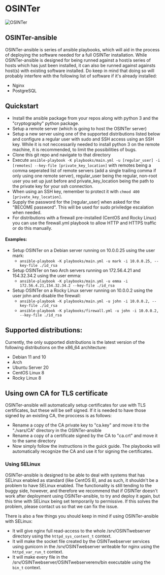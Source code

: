 # OSINTer

![OSINTer](https://github.com/Combitech-DK/OSINTer/blob/master/logo.png)

## OSINTer-ansible
OSINTer-ansible is series of ansible playbooks, which will aid in the process of
deploying the software needed for a full OSINTer installation. While
OSINTer-ansible is designed for being runned against a host/a series of hosts
which has just been installed, it can also be runned against againsts host(s)
with existing software installed. Do keep in mind that doing so will probably
interfere with the following list of software if it's already installed:
- Nginx
- PostgreSQL

## Quickstart
- Install the ansible package from your repos along with python 3 and the
  "cryptography" python package.
- Setup a remote server (which is going to host the OSINTer server)
- Setup a new server using one of the supported distributions listed below and
  configure a regular user with sudo and SSH access using an SSH key.
  While it is not neccessarily needed to install python 3 on the remote machine,
  it is recommended, to limit the possibilities of bugs.
- Clone this git repo and navigate to that directory
- Execute ``` ansible-playbook -K playbooks/main.yml -u [regular_user] -i
  [remotes] --key-file [private_key_location] ``` with remotes being a comma
  seperated list of remote servers (add a single trailing comma if only using
  one remote server), regular_user being the regular, non-root user you set up
  just before and private_key_location being the path to the private key for
  your ssh connection.
- When using an SSH key, remember to protect it with ```chmod 400
  [private_key_location]```.
- Supply the password for the [regular_user] when asked for the "BECOME
  password". This will be used for sudo priviledge escalation when needed.
- For distributions with a firewall pre-installed (CentOS and Rocky Linux) you
  can use the firewall.yml playbook to allow HTTP and HTTPS traffic or do this
  manually.

#### Examples:
- Setup OSINTer on a Debian server running on 10.0.0.25 using the user mark:
  - ``` ansible-playbook -K playbooks/main.yml -u mark -i 10.0.0.25, --key-file ./id_rsa ```
- Setup OSINTer on two Arch servers running on 172.56.4.21 and 154.32.34.2 using
  the user emma:
  - ``` ansible-playbook -K playbooks/main.yml -u emma -i 172.56.4.21,154.32.34.2 --key-file ./id_rsa ```
- Setup OSINTer on a Rocky Linux server running on 10.0.0.2 using the user john
  and disable the firewall:
  - ``` ansible-playbook -K playbooks/main.yml -u john -i 10.0.0.2, --key-file ./id_rsa ```
  - ``` ansible-playbook -K playbooks/firewall.yml -u john -i 10.0.0.2, --key-file ./id_rsa ```

## Supported distributions:
Currently, the only supported distributions is the latest version of the
following distributions on the x86_64 architecture:
- Debian 11 and 10
- Arch
- Ubuntu Server 20
- CentOS Linux 8
- Rocky Linux 8

## Using own CA for TLS certificate
OSINTer-ansible will automatically setup certificates for use with TLS
certificates, but these will be self signed. If it is needed to have those
signed by an existing CA, the proccess is as follows:
- Rename a copy of the CA private key to "ca.key" and move it to the "./vars/CA"
  directory in the OSINTer-ansible
- Rename a copy of a certificate signed by the CA to "ca.crt" and move it to the
  same directory
- Now simply follow the instructions in the guick guide. The playbooks will
  automatically recognize the CA and use it for signing the certificates.

### Using SELinux
OSINTer-ansible is designed to be able to deal with systems that has SELinux
enabled as standard (like CentOS 8), and as such, it shouldn't be a problem to
have SELinux enabled. The functionality is still tending to the buggy side,
however, and therefore we recommend that if OSINTer doesn't work after
deployment using OSINTer-ansible, to try and deploy it again, but this time with
SELinux being set temporarily to permissive. If this solves the problem, please
contact us so that we can fix the issue.

There is also a few things you should keep in mind if using OSINTer-ansible with
SELinux:
- It will give nginx full read-access to the whole /srv/OSINTwebserver directory
  using the ```httpd_sys_content_t``` context.
- It will make the socket file created by the OSINTwebserver services using
  gunicorn in the /srv/OSINTwebserver writeable for nginx using the
  ```httpd_var_run_t``` context.
- It will make every file in the /srv/OSINTwebserver/OSINTwebserverenv/bin
  executable using the ```bin_t``` context.
